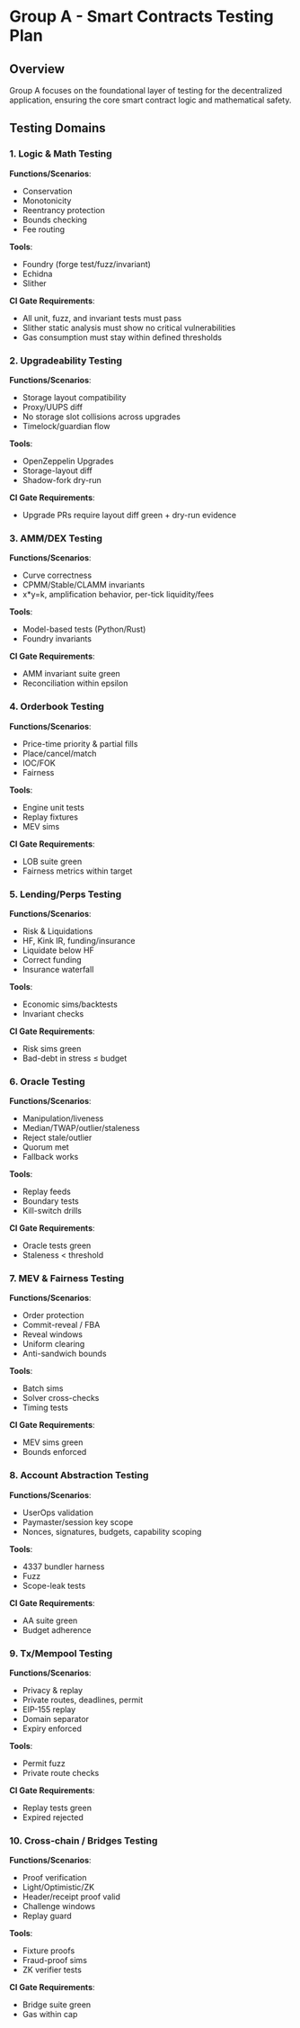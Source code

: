 # Group A - Smart Contracts Testing Plan

## Overview
Group A focuses on the foundational layer of testing for the decentralized application, ensuring the core smart contract logic and mathematical safety.

## Testing Domains

### 1. Logic & Math Testing
**Functions/Scenarios**:
- Conservation
- Monotonicity
- Reentrancy protection
- Bounds checking
- Fee routing

**Tools**:
- Foundry (forge test/fuzz/invariant)
- Echidna
- Slither

**CI Gate Requirements**:
- All unit, fuzz, and invariant tests must pass
- Slither static analysis must show no critical vulnerabilities
- Gas consumption must stay within defined thresholds

### 2. Upgradeability Testing
**Functions/Scenarios**:
- Storage layout compatibility
- Proxy/UUPS diff
- No storage slot collisions across upgrades
- Timelock/guardian flow

**Tools**:
- OpenZeppelin Upgrades
- Storage-layout diff
- Shadow-fork dry-run

**CI Gate Requirements**:
- Upgrade PRs require layout diff green + dry-run evidence

### 3. AMM/DEX Testing
**Functions/Scenarios**:
- Curve correctness
- CPMM/Stable/CLAMM invariants
- x*y=k, amplification behavior, per-tick liquidity/fees

**Tools**:
- Model-based tests (Python/Rust)
- Foundry invariants

**CI Gate Requirements**:
- AMM invariant suite green
- Reconciliation within epsilon

### 4. Orderbook Testing
**Functions/Scenarios**:
- Price-time priority & partial fills
- Place/cancel/match
- IOC/FOK
- Fairness

**Tools**:
- Engine unit tests
- Replay fixtures
- MEV sims

**CI Gate Requirements**:
- LOB suite green
- Fairness metrics within target

### 5. Lending/Perps Testing
**Functions/Scenarios**:
- Risk & Liquidations
- HF, Kink IR, funding/insurance
- Liquidate below HF
- Correct funding
- Insurance waterfall

**Tools**:
- Economic sims/backtests
- Invariant checks

**CI Gate Requirements**:
- Risk sims green
- Bad-debt in stress ≤ budget

### 6. Oracle Testing
**Functions/Scenarios**:
- Manipulation/liveness
- Median/TWAP/outlier/staleness
- Reject stale/outlier
- Quorum met
- Fallback works

**Tools**:
- Replay feeds
- Boundary tests
- Kill-switch drills

**CI Gate Requirements**:
- Oracle tests green
- Staleness < threshold

### 7. MEV & Fairness Testing
**Functions/Scenarios**:
- Order protection
- Commit-reveal / FBA
- Reveal windows
- Uniform clearing
- Anti-sandwich bounds

**Tools**:
- Batch sims
- Solver cross-checks
- Timing tests

**CI Gate Requirements**:
- MEV sims green
- Bounds enforced

### 8. Account Abstraction Testing
**Functions/Scenarios**:
- UserOps validation
- Paymaster/session key scope
- Nonces, signatures, budgets, capability scoping

**Tools**:
- 4337 bundler harness
- Fuzz
- Scope-leak tests

**CI Gate Requirements**:
- AA suite green
- Budget adherence

### 9. Tx/Mempool Testing
**Functions/Scenarios**:
- Privacy & replay
- Private routes, deadlines, permit
- EIP-155 replay
- Domain separator
- Expiry enforced

**Tools**:
- Permit fuzz
- Private route checks

**CI Gate Requirements**:
- Replay tests green
- Expired rejected

### 10. Cross-chain / Bridges Testing
**Functions/Scenarios**:
- Proof verification
- Light/Optimistic/ZK
- Header/receipt proof valid
- Challenge windows
- Replay guard

**Tools**:
- Fixture proofs
- Fraud-proof sims
- ZK verifier tests

**CI Gate Requirements**:
- Bridge suite green
- Gas within cap